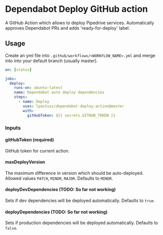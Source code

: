 # Dependabot Deploy GitHub action

A GitHub Action which allows to deploy Pipedrive services. Automatically approves Dependabot PRs and adds 'ready-for-deploy' label.

## Usage

Create an yml file into `.github/workflows/<WORKFLOW_NAME>.yml` and merge into into your default branch (usually master).

```yml
on: [status]

jobs:
  deploy:
    runs-on: ubuntu-latest
    name: Dependabot auto deploy dependencies
    steps:
      - name: Deploy
        uses: lpastusz/dependabot-deploy-action@master
        with:
          gitHubToken: ${{ secrets.GITHUB_TOKEN }}
```

### Inputs

#### gitHubToken (required)

GitHub token for current action.

#### maxDeployVersion

The maximum difference in version which should be auto-deployed. Allowed values `PATCH`, `MINOR`, `MAJOR`. Defaults to `MINOR`.

#### deployDevDependencies (TODO: So far not working)

Sets if dev dependencies will be deployed automatically. Defaults to `true`.

#### deployDependencies (TODO: So far not working)

Sets if production dependencies will be deployed automatically. Defaults to `false`.

